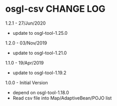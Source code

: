 # osgl-csv CHANGE LOG

1.2.1 - 27/Jun/2020
* update to osgl-tool-1.25.0

1.2.0 - 03/Nov/2019
* update to osgl-tool-1.21.0

1.1.0 - 19/Apr/2019
* update to osgl-tool-1.19.2

1.0.0 - Initial Version
* depend on osgl-tool-1.18.0
* Read csv file into Map/AdaptiveBean/POJO list
